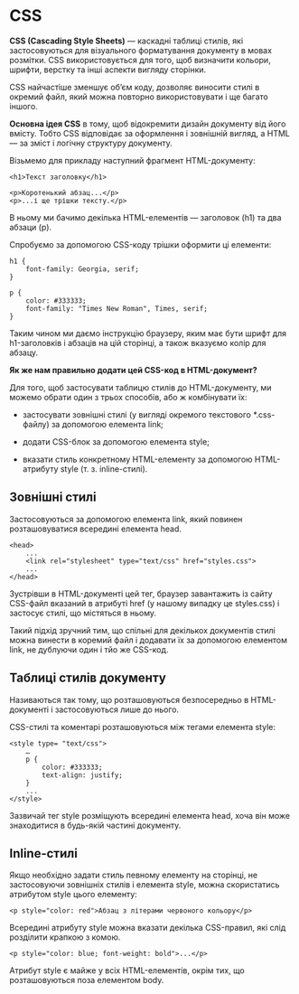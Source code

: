 # CSS

**CSS (Cascading Style Sheets)** — каскадні таблиці стилів, які застосовуються для візуального форматування документу в мовах розмітки. CSS використовується для того, щоб визначити кольори, шрифти, верстку та інші аспекти вигляду сторінки.

CSS найчастіше зменшує об’єм коду, дозволяє виносити стилі в окремий файл, який можна повторно використовувати і ще багато іншого.

**Основна ідея CSS** в тому, щоб відокремити дизайн документу від його вмісту. Тобто CSS відповідає за оформлення і зовнішній вигляд, а HTML — за зміст і логічну структуру документу.

Візьмемо для прикладу наступний фрагмент HTML-документу:

```
<h1>Текст заголовку</h1>

<p>Коротенький абзац...</p>
<p>...і ще трішки тексту.</p>
```

В ньому ми бачимо декілька HTML-елементів — заголовок (h1) та два абзаци (p).

Спробуємо за допомогою CSS-коду трішки оформити ці елементи:

```
h1 {
    font-family: Georgia, serif;
}

p {
    color: #333333;
    font-family: "Times New Roman", Times, serif;
}
```

Таким чином ми даємо інструкцію браузеру, яким має бути шрифт для h1-заголовків і абзаців на цій сторінці, а також вказуємо колір для абзацу.

**Як же нам правильно додати цей CSS-код в HTML-документ?**

Для того, щоб застосувати таблицю стилів до HTML-документу, ми можемо обрати один з трьох способів, або ж комбінувати їх:

* застосувати зовнішні стилі (у вигляді окремого текстового *.css-файлу) за допомогою елемента link;

* додати CSS-блок за допомогою елемента style;

* вказати стиль конкретному HTML-елементу за допомогою HTML-атрибуту style (т. з. inline-стилі).

## Зовнішні стилі

Застосовуються за допомогою елемента link, який повинен розташовуватися всередині елемента head.

```
<head>
    ...
    <link rel="stylesheet" type="text/css" href="styles.css">
    ...
</head>
```

Зустрівши в HTML-документі цей тег, браузер завантажить із сайту CSS-файл вказаний в атрибуті href (у нашому випадку це styles.css) і застосує стилі, що містяться в ньому.

Такий підхід зручний тим, що спільні для декількох документів стилі можна винести в коремий файл і додавати їх за допомогою елементом link, не дублуючи один і тйо же CSS-код.

## Таблиці стилів документу

Називаються так тому, що розташовуються безпосередньо в HTML-документі і застосовуються лише до нього.

CSS-стилі та коментарі розташовуються між тегами елемента style:

```
<style type= "text/css">
    …
    p {
        color: #333333;
        text-align: justify;
    }
    ...
</style>
```

Зазвичай тег style розміщують всередині елемента head, хоча він може знаходитися в будь-якій частині документу.

## Inline-стилі

Якщо необхідно задати стиль певному елементу на сторінці, не застосовуючи зовнішніх стилів і елемента style, можна скористатись атрибутом style цього елементу:

```
<p style="color: red">Абзац з літерами червоного кольору</p>
```

Всередині атрибуту style можна вказати декілька CSS-правил, які слід розділити крапкою з комою.

```
<p style="color: blue; font-weight: bold">...</p>
```

Атрибут style є майже у всіх HTML-елементів, окрім тих, що розташовуються поза елементом body.
